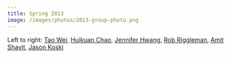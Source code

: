 ```yaml
---
title: Spring 2013
image: /images/photos/2013-group-photo.png
---
```


Left to right: [Tao Wei](/members/tao-wei/), [Huikuan Chao](/members/huikuan-chao/), [Jennifer Hwang](/members/jennifer-hwang), [Rob Riggleman](/members/robert-riggleman/), [Amit Shavit](/members/amit-shavit/), [Jason Koski](/members/jason-koski/)
